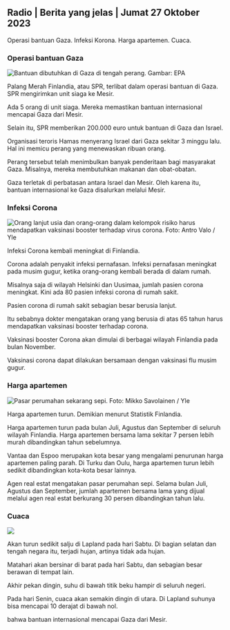 ## Radio \| Berita yang jelas \| Jumat 27 Oktober 2023

Operasi bantuan Gaza. Infeksi Korona. Harga apartemen. Cuaca.

### Operasi bantuan Gaza

![Bantuan dibutuhkan di Gaza di tengah perang. Gambar: EPA](https://images.cdn.yle.fi/image/upload/c_crop,h_3780,w_6720,x_0,y_700/ar_1.7777777777777777,c_fill,g_faces,h_675,w_1200/dpr_1.0/q_auto:eco/f_auto/fl_lossy/v1698396491/39-1192101653b784c2d563)

Palang Merah Finlandia, atau SPR, terlibat dalam operasi bantuan di Gaza. SPR mengirimkan unit siaga ke Mesir.

Ada 5 orang di unit siaga. Mereka memastikan bantuan internasional mencapai Gaza dari Mesir.

Selain itu, SPR memberikan 200.000 euro untuk bantuan di Gaza dan Israel.

Organisasi teroris Hamas menyerang Israel dari Gaza sekitar 3 minggu lalu. Hal ini memicu perang yang menewaskan ribuan orang.

Perang tersebut telah menimbulkan banyak penderitaan bagi masyarakat Gaza. Misalnya, mereka membutuhkan makanan dan obat-obatan.

Gaza terletak di perbatasan antara Israel dan Mesir. Oleh karena itu, bantuan internasional ke Gaza disalurkan melalui Mesir.

### Infeksi Corona

![Orang lanjut usia dan orang-orang dalam kelompok risiko harus mendapatkan vaksinasi booster terhadap virus corona. Foto: Antro Valo / Yle](https://images.cdn.yle.fi/image/upload/c_crop,h_3510,w_6240,x_0,y_400/ar_1.7777777777777777,c_fill,g_faces,h_675,w_1200/dpr_1.0/q_auto:eco/f_auto/fl_lossy/v1670569792/39-933588623dccc01a881)

Infeksi Corona kembali meningkat di Finlandia.

Corona adalah penyakit infeksi pernafasan. Infeksi pernafasan meningkat pada musim gugur, ketika orang-orang kembali berada di dalam rumah.

Misalnya saja di wilayah Helsinki dan Uusimaa, jumlah pasien corona meningkat. Kini ada 80 pasien infeksi corona di rumah sakit.

Pasien corona di rumah sakit sebagian besar berusia lanjut.

Itu sebabnya dokter mengatakan orang yang berusia di atas 65 tahun harus mendapatkan vaksinasi booster terhadap corona.

Vaksinasi booster Corona akan dimulai di berbagai wilayah Finlandia pada bulan November.

Vaksinasi corona dapat dilakukan bersamaan dengan vaksinasi flu musim gugur.

### Harga apartemen

![Pasar perumahan sekarang sepi. Foto: Mikko Savolainen / Yle](https://images.cdn.yle.fi/image/upload/c_crop,h_3348,w_5952,x_0,y_483/ar_1.7777777777777777,c_fill,g_faces,h_675,w_1200/dpr_1.0/q_auto:eco/f_auto/fl_lossy/v1694415905/39-117017864fea8c7baf74)

Harga apartemen turun. Demikian menurut Statistik Finlandia.

Harga apartemen turun pada bulan Juli, Agustus dan September di seluruh wilayah Finlandia. Harga apartemen bersama lama sekitar 7 persen lebih murah dibandingkan tahun sebelumnya.

Vantaa dan Espoo merupakan kota besar yang mengalami penurunan harga apartemen paling parah. Di Turku dan Oulu, harga apartemen turun lebih sedikit dibandingkan kota-kota besar lainnya.

Agen real estat mengatakan pasar perumahan sepi. Selama bulan Juli, Agustus dan September, jumlah apartemen bersama lama yang dijual melalui agen real estat berkurang 30 persen dibandingkan tahun lalu.

### Cuaca

![](https://images.cdn.yle.fi/image/upload/c_crop,h_1080,w_1919,x_0,y_0/ar_1.7777777777777777,c_fill,g_faces,h_675,w_1200/dpr_1.0/q_auto:eco/f_auto/fl_lossy/v1698421548/39-1192510653bdb0fbe9af)

Akan turun sedikit salju di Lapland pada hari Sabtu. Di bagian selatan dan tengah negara itu, terjadi hujan, artinya tidak ada hujan.

Matahari akan bersinar di barat pada hari Sabtu, dan sebagian besar berawan di tempat lain.

Akhir pekan dingin, suhu di bawah titik beku hampir di seluruh negeri.

Pada hari Senin, cuaca akan semakin dingin di utara. Di Lapland suhunya bisa mencapai 10 derajat di bawah nol.

bahwa bantuan internasional mencapai Gaza dari Mesir.